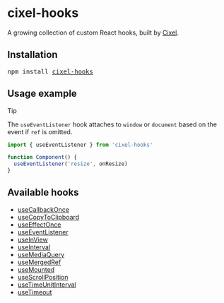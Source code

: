 # cixel-hooks

A growing collection of custom React hooks, built by [Cixel](https://cixel.com.au).

## Installation

<pre>npm install <a href="https://www.npmjs.com/package/cixel-hooks">cixel-hooks</a></pre>

## Usage example

> [!TIP]
> The `useEventListener` hook attaches to `window` or `document` based on the event if `ref` is omitted.

```jsx
import { useEventListener } from 'cixel-hooks'

function Component() {
  useEventListener('resize', onResize)
}
```

## Available hooks

- [useCallbackOnce](https://github.com/SebHex/cixel-hooks/blob/main/src/hooks/use-callback-once.ts)
- [useCopyToClipboard](https://github.com/SebHex/cixel-hooks/blob/main/src/hooks/use-copy-to-clipboard.ts)
- [useEffectOnce](https://github.com/SebHex/cixel-hooks/blob/main/src/hooks/use-effect-once.ts)
- [useEventListener](https://github.com/SebHex/cixel-hooks/blob/main/src/hooks/use-event-listener.ts)
- [useInView](https://github.com/SebHex/cixel-hooks/blob/main/src/hooks/use-in-view.ts)
- [useInterval](https://github.com/SebHex/cixel-hooks/blob/main/src/hooks/use-interval.ts)
- [useMediaQuery](https://github.com/SebHex/cixel-hooks/blob/main/src/hooks/use-media-query.ts)
- [useMergedRef](https://github.com/SebHex/cixel-hooks/blob/main/src/hooks/use-merged-ref.ts)
- [useMounted](https://github.com/SebHex/cixel-hooks/blob/main/src/hooks/use-mounted.ts)
- [useScrollPosition](https://github.com/SebHex/cixel-hooks/blob/main/src/hooks/use-scroll-position.ts)
- [useTimeUnitInterval](https://github.com/SebHex/cixel-hooks/blob/main/src/hooks/use-time-unit-interval.ts)
- [useTimeout](https://github.com/SebHex/cixel-hooks/blob/main/src/hooks/use-timeout.ts)

